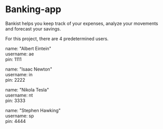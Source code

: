 # Banking-app
Bankist helps you keep track of your expenses, analyze your movements and forecast your savings.

For this project, there are 4 predetermined users.

name: "Albert Eintein"\
username: ae\
pin: 1111

name: "Isaac Newton"\
username: in\
pin: 2222

name: "Nikola Tesla"\
username: nt\
pin: 3333

name: "Stephen Hawking"\
username: sp\
pin: 4444
